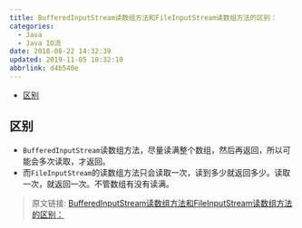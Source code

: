 ```yaml
---
title: BufferedInputStream读数组方法和FileInputStream读数组方法的区别：
categories: 
  - Java
  - Java IO流
date: 2018-08-22 14:32:39
updated: 2019-11-05 10:32:10
abbrlink: d4b540e
---
```

- [区别](/blog/d4b540e/#区别)

<!--more-->
<script src="https://cdn.bootcss.com/jquery/3.4.0/jquery.slim.min.js"></script>
<script>$(document).ready(function () {$(".post-body > ul:nth-child(1)").hide();});</script>

<!--end-->
## 区别 ##
- `BufferedInputStream`读数组方法，尽量读满整个数组，然后再返回，所以可能会多次读取，才返回。
- 而`FileInputStream`的读数组方法只会读取一次，读到多少就返回多少。读取一次，就返回一次。不管数组有没有读满。

>原文链接: [BufferedInputStream读数组方法和FileInputStream读数组方法的区别：](https://lanlan2017.github.io/blog/d4b540e/)
